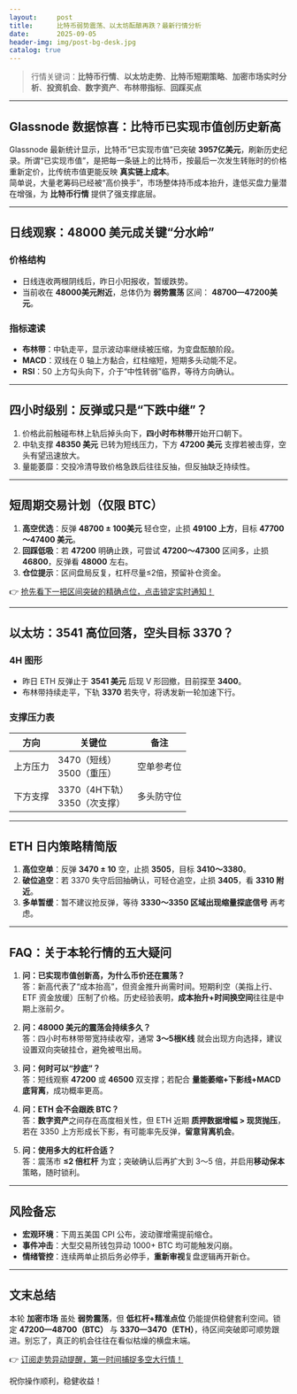 ```yaml
---
layout:     post
title:      比特币弱势震荡、以太坊酝酿再跌？最新行情分析
date:       2025-09-05
header-img: img/post-bg-desk.jpg
catalog: true
---
```


> 行情关键词：**比特币行情**、**以太坊走势**、**比特币短期策略**、**加密市场实时分析**、**投资机会**、**数字资产**、**布林带指标**、**回踩买点**

---

## Glassnode 数据惊喜：比特币已实现市值创历史新高

Glassnode 最新统计显示，比特币“已实现市值”已突破 **3957亿美元**，刷新历史纪录。所谓“已实现市值”，是把每一条链上的比特币，按最后一次发生转账时的价格重新定价，比传统市值更能反映 **真实链上成本**。  
简单说，大量老筹码已经被“高价换手”，市场整体持币成本抬升，逢低买盘力量潜在增强，为 **比特币行情** 提供了强支撑底层。

---

## 日线观察：48000 美元成关键“分水岭”

### 价格结构

- 日线连收两根阴线后，昨日小阳报收，暂缓跌势。  
- 当前收在 **48000美元附近**，总体仍为 **弱势震荡** 区间： **48700—47200美元**。  

### 指标速读

- **布林带**：中轨走平，显示波动率继续被压缩，为变盘酝酿阶段。  
- **MACD**：双线在 0 轴上方黏合，红柱缩短，短期多头动能不足。  
- **RSI**：50 上方勾头向下，介于“中性转弱”临界，等待方向确认。

---

## 四小时级别：反弹或只是“下跌中继”？

1. 价格此前触碰布林上轨后掉头向下，**四小时布林带**开始开口朝下。  
2. 中轨支撑 **48350 美元** 已转为短线压力，下方 **47200 美元** 支撑若被击穿，空头有望迅速放大。  
3. 量能萎靡：交投冷清导致价格急跌后往往反抽，但反抽缺乏持续性。

---

## 短周期交易计划（仅限 BTC）

1. **高空优选**：反弹 **48700 ± 100美元** 轻仓空，止损 **49100 上方**，目标 **47700～47400 美元**。  
2. **回踩低吸**：若 **47200** 明确止跌，可尝试 **47200～47300** 区间多，止损 **46800**，反弹看 **48000** 左右。  
3. **仓位提示**：区间盘局反复，杠杆尽量≤2倍，预留补仓资金。

👉 [抢先看下一把区间突破的精确点位，点击锁定实时通知！](https://okxdog.com/)

---

## 以太坊：3541 高位回落，空头目标 3370？

### 4H 图形

- 昨日 ETH 反弹止于 **3541 美元** 后现 V 形回撤，目前探至 **3400**。  
- 布林带持续走平，下轨 **3370** 若失守，将诱发新一轮加速下行。  

### 支撑压力表

| 方向 | 关键位 | 备注 |
|---|---|---|
| 上方压力 | 3470（短线）<br>3500（重压） | 空单参考位 |
| 下方支撑 | 3370（4H下轨）<br>3350（次支撑） | 多头防守位 |

---

## ETH 日内策略精简版

1. **高位空单**：反弹 **3470 ± 10** 空，止损 **3505**，目标 **3410～3380**。  
2. **破位追空**：若 3370 失守后回抽确认，可轻仓追空，止损 **3405**，看 **3310 附近**。  
3. **多单暂缓**：暂不建议抢反弹，等待 **3330～3350 区域出现缩量探底信号** 再考虑。

---

## FAQ：关于本轮行情的五大疑问

1. **问：已实现市值创新高，为什么币价还在震荡？**  
   答：新高代表了“成本抬高”，但资金推升尚需时间。短期利空（美指上行、ETF 资金放缓）压制了价格。历史经验表明，**成本抬升+时间换空间**往往是中期上涨前夕。

2. **问：48000 美元的震荡会持续多久？**  
   答：四小时布林带带宽持续收窄，通常 **3～5根K线** 就会出现方向选择，建议设置双向突破挂仓，避免被甩出局。

3. **问：何时可以“抄底”？**  
   答：短线观察 **47200** 或 **46500** 双支撑；若配合 **量能萎缩+下影线+MACD底背离**，成功概率更高。  

4. **问：ETH 会不会跟跌 BTC？**  
   答：**数字资产**之间存在高度相关性，但 ETH 近期 **质押数据增幅 > 现货抛压**，若在 3350 上方形成长下影，有可能率先反弹，**留意背离机会**。

5. **问：使用多大的杠杆合适？**  
   答：震荡市 **≤2 倍杠杆** 为宜；突破确认后再扩大到 3～5 倍，并启用**移动保本**策略，随时锁利。

---

## 风险备忘

- **宏观环境**：下周五美国 CPI 公布，波动骤增需提前缩仓。  
- **事件冲击**：大型交易所钱包异动 1000+ BTC 均可能触发闪崩。  
- **情绪管控**：连续两单止损后务必停手，**重新审视**复盘逻辑再开新仓。  

---

## 文末总结

本轮 **加密市场** 虽处 **弱势震荡**，但 **低杠杆+精准点位** 仍能提供稳健套利空间。锁定 **47200—48700（BTC）** 与 **3370—3470（ETH）**，待区间突破即可顺势跟进。别忘了，真正的机会往往在看似枯燥的横盘末端。  

👉 [订阅走势异动提醒，第一时间捕捉多空大行情！](https://okxdog.com/)

祝你操作顺利，稳健收益！